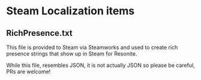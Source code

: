# Steam Localization items

## RichPresence.txt
This file is provided to Steam via Steamworks and used to create rich presence strings that show up in Steam for Resonite.

While this file, resembles JSON, it is not actually JSON so please be careful, PRs are welcome!